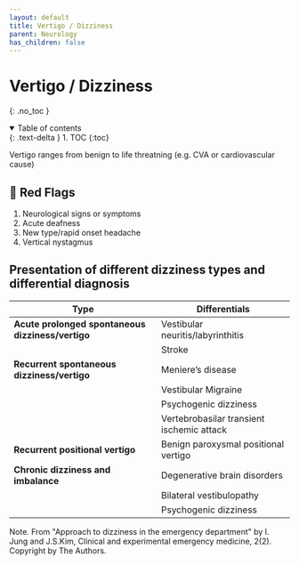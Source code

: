 ```yaml
---
layout: default
title: Vertigo / Dizziness
parent: Neurology
has_children: false
---
```


# Vertigo / Dizziness
{: .no_toc }

<details open markdown="block">
  <summary>
    Table of contents
  </summary>
  {: .text-delta }
1. TOC
{:toc}
</details>

Vertigo ranges from benign to life threatning (e.g. CVA or cardiovascular cause)

## :triangular_flag_on_post: Red Flags
1. Neurological signs or symptoms
2. Acute deafness
3. New type/rapid onset headache
4. Vertical nystagmus

## Presentation of different dizziness types and differential diagnosis

| Type                                          | Differentials                             |
|-----------------------------------------------|-------------------------------------------|
| **Acute prolonged spontaneous dizziness/vertigo** | Vestibular neuritis/labyrinthitis         |
|                                               | Stroke                                    |
| **Recurrent spontaneous dizziness/vertigo**       | Meniere’s disease                         |
|                                               | Vestibular Migraine                       |
|                                               | Psychogenic dizziness                     |
|                                               | Vertebrobasilar transient ischemic attack |
| **Recurrent positional vertigo**                  | Benign paroxysmal positional vertigo      |
| **Chronic dizziness and imbalance**               | Degenerative brain disorders              |
|                                               | Bilateral vestibulopathy                  |
|                                               | Psychogenic dizziness                     |

Note. From "Approach to dizziness in the emergency department" by I. Jung and J.S.Kim, Clinical and experimental emergency medicine, 2(2). Copyright by The Authors.
